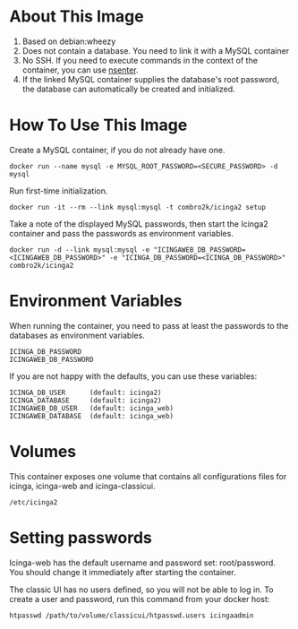 # About This Image

1. Based on debian:wheezy
1. Does not contain a database. You need to link it with a MySQL container
1. No SSH. If you need to execute commands in the context of the container, you can use [nsenter](https://github.com/jpetazzo/nsenter).
1. If the linked MySQL container supplies the database's root password, the database can automatically be created and initialized.

# How To Use This Image

Create a MySQL container, if you do not already have one.

```
docker run --name mysql -e MYSQL_ROOT_PASSWORD=<SECURE_PASSWORD> -d mysql
```

Run first-time initialization.

```
docker run -it --rm --link mysql:mysql -t combro2k/icinga2 setup
```

Take a note of the displayed MySQL passwords, then start the Icinga2 container and pass the passwords as environment variables.

```
docker run -d --link mysql:mysql -e "ICINGAWEB_DB_PASSWORD=<ICINGAWEB_DB_PASSWORD>" -e "ICINGA_DB_PASSWORD=<ICINGA_DB_PASSWORD>" combro2k/icinga2
```

# Environment Variables

When running the container, you need to pass at least the passwords to the databases as environment variables.

```
ICINGA_DB_PASSWORD
ICINGAWEB_DB_PASSWORD
```

If you are not happy with the defaults, you can use these variables:

```
ICINGA_DB_USER      (default: icinga2)
ICINGA_DATABASE     (default: icinga2)
ICINGAWEB_DB_USER   (default: icinga_web)
ICINGAWEB_DATABASE  (default: icinga_web)
```

# Volumes

This container exposes one volume that contains all configurations files for icinga, icinga-web and icinga-classicui.

```
/etc/icinga2
```

# Setting passwords

Icinga-web has the default username and password set: root/password. You should change it immediately after starting the container.

The classic UI has no users defined, so you will not be able to log in. To create a user and password, run this command from your docker host:

```
htpasswd /path/to/volume/classicui/htpasswd.users icingaadmin
```

